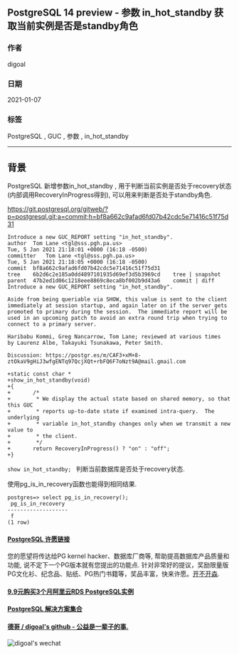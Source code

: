 ## PostgreSQL 14 preview - 参数 in_hot_standby 获取当前实例是否是standby角色   
  
### 作者  
digoal   
  
### 日期  
2021-01-07   
  
### 标签  
PostgreSQL , GUC , 参数 , in_hot_standby    
  
----  
  
## 背景  
PostgreSQL 新增参数in_hot_standby , 用于判断当前实例是否处于recovery状态(内部调用RecoveryInProgress得到), 可以用来判断是否处于standby角色.    
  
https://git.postgresql.org/gitweb/?p=postgresql.git;a=commit;h=bf8a662c9afad6fd07b42cdc5e71416c51f75d31  
  
```  
Introduce a new GUC_REPORT setting "in_hot_standby".  
author	Tom Lane <tgl@sss.pgh.pa.us>	  
Tue, 5 Jan 2021 21:18:01 +0000 (16:18 -0500)  
committer	Tom Lane <tgl@sss.pgh.pa.us>	  
Tue, 5 Jan 2021 21:18:05 +0000 (16:18 -0500)  
commit	bf8a662c9afad6fd07b42cdc5e71416c51f75d31  
tree	6b2d6c2e185a0dd4897101935d69ef3d5b3969cd	tree | snapshot  
parent	47b2ed1d06c1218eee8869c8eca8bf002b9d43a6	commit | diff  
Introduce a new GUC_REPORT setting "in_hot_standby".  
  
Aside from being queriable via SHOW, this value is sent to the client  
immediately at session startup, and again later on if the server gets  
promoted to primary during the session.  The immediate report will be  
used in an upcoming patch to avoid an extra round trip when trying to  
connect to a primary server.  
  
Haribabu Kommi, Greg Nancarrow, Tom Lane; reviewed at various times  
by Laurenz Albe, Takayuki Tsunakawa, Peter Smith.  
  
Discussion: https://postgr.es/m/CAF3+xM+8-ztOkaV9gHiJ3wfgENTq97QcjXQt+rbFQ6F7oNzt9A@mail.gmail.com  
```  
  
```  
+static const char *  
+show_in_hot_standby(void)  
+{  
+       /*  
+        * We display the actual state based on shared memory, so that this GUC  
+        * reports up-to-date state if examined intra-query.  The underlying  
+        * variable in_hot_standby changes only when we transmit a new value to  
+        * the client.  
+        */  
+       return RecoveryInProgress() ? "on" : "off";  
+}  
```  
  
```show in_hot_standby; ``` 判断当前数据库是否处于recovery状态.   
  
使用pg_is_in_recovery函数也能得到相同结果.  
  
```  
postgres=> select pg_is_in_recovery();  
 pg_is_in_recovery   
-------------------  
 f  
(1 row)  
```  
    
  
#### [PostgreSQL 许愿链接](https://github.com/digoal/blog/issues/76 "269ac3d1c492e938c0191101c7238216")
您的愿望将传达给PG kernel hacker、数据库厂商等, 帮助提高数据库产品质量和功能, 说不定下一个PG版本就有您提出的功能点. 针对非常好的提议，奖励限量版PG文化衫、纪念品、贴纸、PG热门书籍等，奖品丰富，快来许愿。[开不开森](https://github.com/digoal/blog/issues/76 "269ac3d1c492e938c0191101c7238216").  
  
  
#### [9.9元购买3个月阿里云RDS PostgreSQL实例](https://www.aliyun.com/database/postgresqlactivity "57258f76c37864c6e6d23383d05714ea")
  
  
#### [PostgreSQL 解决方案集合](https://yq.aliyun.com/topic/118 "40cff096e9ed7122c512b35d8561d9c8")
  
  
#### [德哥 / digoal's github - 公益是一辈子的事.](https://github.com/digoal/blog/blob/master/README.md "22709685feb7cab07d30f30387f0a9ae")
  
  
![digoal's wechat](../pic/digoal_weixin.jpg "f7ad92eeba24523fd47a6e1a0e691b59")
  
